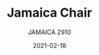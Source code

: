 ---
designer: "Cmp Design"
description: "A%20collection%20of%20seatings%20inspired%20by%20Bar%20Jamaica%20in%20Milan%27s%20Via%20Brera%2C%20a%20legendary%20hub%20for%20intellectuals%20and%20artists%20in%20the%20twentieth%20century.%20In%20Jamaica%20chair%2C%20the%20warmth%20of%20the%20ash%20plywood%20used%20on%20the%20legs%2C%20with%20a%20variable%20tickness%2C%20and%20the%20shell%2C%20featuring%20a%20central%20lumbar%20support%2C%20is%20masterfully%20paired%20with%20the%20tubular%20steel%20%D816%20mm%20backrest%2C%20which%20adds%20a%20subtle%20chromatic%20element.%0AThe%20collection%20guarantees%20maximum%20customisation%20thanks%20to%20the%20different%20finishes%20of%20the%20backrest%20combined%20with%20the%20shell%20and%20legs%2C%20which%20can%20be%20matching%20or%20contrasting%20with%20each%20other."
image_primary: "img/Jamaica_2910_01_zoom.jpg"
image_secondary: "img/Jamaica_2910_02_zoom.jpg"
manufacturer: "Pedrali"
href: "https://www.pedrali.it/en/products/catalog/Chair-JAMAICA-2910/"
subtitle: "JAMAICA 2910"
tags: 
  - "Pedrali"
  - "Chairs"
title: "Jamaica Chair"
category: "Chairs"
slug: "/manufacturers/pedrali/chairs/cmp-design-jamaica-chair"
date: "2021-02-18"
---